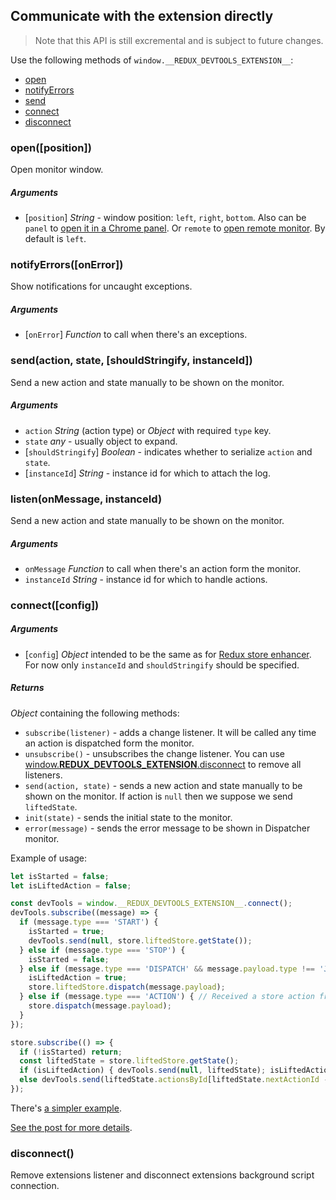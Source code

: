## Communicate with the extension directly

> Note that this API is still excremental and is subject to future changes. 

Use the following methods of `window.__REDUX_DEVTOOLS_EXTENSION__`:

- [open](#openposition)
- [notifyErrors](#notifyerrorsonerror)
- [send](#listenonmessage-instanceid)
- [connect](#connectconfig)
- [disconnect](#disconnect)

### open([position])

Open monitor window. 

##### Arguments

- [`position`] *String* - window position: `left`, `right`, `bottom`. Also can be `panel` to [open it in a Chrome panel](../FAQ.md#how-to-keep-devtools-window-focused-all-the-time-in-a-chrome-panel). Or `remote` to [open remote monitor](../FAQ.md#how-to-get-it-work-with-webworkers-react-native-hybrid-desktop-and-server-side-apps). By default is `left`.

### notifyErrors([onError])

Show notifications for uncaught exceptions.

##### Arguments

- [`onError`] *Function* to call when there's an exceptions.

### send(action, state, [shouldStringify, instanceId])

Send a new action and state manually to be shown on the monitor.

##### Arguments

- `action` *String* (action type) or *Object* with required `type` key.
- `state` *any* - usually object to expand. 
- [`shouldStringify`] *Boolean* - indicates whether to serialize `action` and `state`.
- [`instanceId`] *String* - instance id for which to attach the log.  

### listen(onMessage, instanceId)

Send a new action and state manually to be shown on the monitor.

##### Arguments

- `onMessage` *Function* to call when there's an action form the monitor.
- `instanceId` *String* - instance id for which to handle actions.  

### connect([config])

##### Arguments

- [`config`] *Object* intended to be the same as for [Redux store enhancer](Arguments.md#windowdevtoolsextensionconfig). For now only `instanceId` and `shouldStringify` should be specified.

##### Returns
*Object* containing the following methods:

- `subscribe(listener)` - adds a change listener. It will be called any time an action is dispatched form the monitor.
- `unsubscribe()` - unsubscribes the change listener. You can use [window.__REDUX_DEVTOOLS_EXTENSION__.disconnect](#disconnect) to remove all listeners.
- `send(action, state)` - sends a new action and state manually to be shown on the monitor. If action is `null` then we suppose we send `liftedState`. 
- `init(state)` - sends the initial state to the monitor.
- `error(message)` - sends the error message to be shown in Dispatcher monitor.

Example of usage:

```js
let isStarted = false;
let isLiftedAction = false;

const devTools = window.__REDUX_DEVTOOLS_EXTENSION__.connect();
devTools.subscribe((message) => {
  if (message.type === 'START') {
    isStarted = true;
    devTools.send(null, store.liftedStore.getState());
  } else if (message.type === 'STOP') {
    isStarted = false;
  } else if (message.type === 'DISPATCH' && message.payload.type !== 'JUMP_TO_STATE') {
    isLiftedAction = true;
    store.liftedStore.dispatch(message.payload);
  } else if (message.type === 'ACTION') { // Received a store action from Dispatch monitor
    store.dispatch(message.payload);
  } 
});

store.subscribe(() => {
  if (!isStarted) return;
  const liftedState = store.liftedStore.getState();
  if (isLiftedAction) { devTools.send(null, liftedState); isLiftedAction = false; }
  else devTools.send(liftedState.actionsById[liftedState.nextActionId - 1], store.getState());
});
```

There's [a simpler example](https://github.com/zalmoxisus/redux-devtools-extension/blob/master/examples/react-counter-messaging/components/Counter.js).

[See the post for more details](https://medium.com/@zalmoxis/redux-devtools-without-redux-or-how-to-have-a-predictable-state-with-any-architecture-61c5f5a7716f).

### disconnect()

Remove extensions listener and disconnect extensions background script connection.
